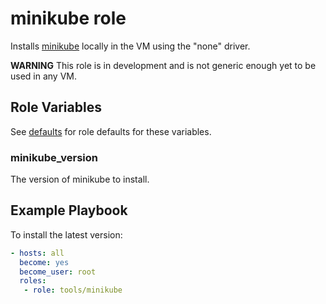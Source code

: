 # minikube role

Installs [minikube](https://kubernetes.io/docs/setup/minikube/) locally in the VM
using the "none" driver.

__WARNING__ This role is in development and is not generic enough
yet to be used in any VM.

## Role Variables

See [defaults](defaults/main.yml) for role defaults for these variables.

### minikube_version

The version of minikube to install.

## Example Playbook

To install the latest version:

```yaml
- hosts: all
  become: yes
  become_user: root
  roles:
   - role: tools/minikube
```
